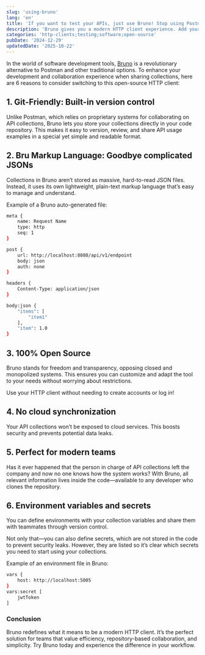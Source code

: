 ```yaml
---
slug: 'using-bruno'
lang: 'en'
title: 'If you want to test your APIs, just use Bruno! Stop using Postman'
description: 'Bruno gives you a modern HTTP client experience. Add your collections to your version control system!'
categories: 'http-clients;testing;software;open-source'
pubDate: '2024-12-29'
updatedDate: '2025-10-22'
---
```


In the world of software development tools, [Bruno](https://www.usebruno.com/) is a revolutionary alternative to Postman and other traditional options.
To enhance your development and collaboration experience when sharing collections, here are 6 reasons to consider switching to this open-source HTTP client:

## 1. Git-Friendly: Built-in version control
Unlike Postman, which relies on proprietary systems for collaborating on API collections, Bruno lets you store your collections directly in your code repository.
This makes it easy to version, review, and share API usage examples in a special yet simple and readable format.

## 2. Bru Markup Language: Goodbye complicated JSONs
Collections in Bruno aren’t stored as massive, hard-to-read JSON files.
Instead, it uses its own lightweight, plain-text markup language that’s easy to manage and understand.

Example of a Bruno auto-generated file:
```bash
meta {
    name: Request Name
    type: http
    seq: 1
}

post {
    url: http://localhost:8080/api/v1/endpoint
    body: json
    auth: none
}

headers {
    Content-Type: application/json
}

body:json {
    "items": [
        "item1"
    ],
    "item": 1.0
}
```

## 3. 100% Open Source
Bruno stands for freedom and transparency, opposing closed and monopolized systems.
This ensures you can customize and adapt the tool to your needs without worrying about restrictions.

Use your HTTP client without needing to create accounts or log in!

## 4. No cloud synchronization
Your API collections won’t be exposed to cloud services.
This boosts security and prevents potential data leaks.

## 5. Perfect for modern teams 
Has it ever happened that the person in charge of API collections left the company and now no one knows how the system works?
With Bruno, all relevant information lives inside the code—available to any developer who clones the repository.

## 6. Environment variables and secrets
You can define environments with your collection variables and share them with teammates through version control.

Not only that—you can also define secrets, which are not stored in the code to prevent security leaks.
However, they are listed so it’s clear which secrets you need to start using your collections.

Example of an environment file in Bruno:
```bash
vars {
    host: http://localhost:5005
}
vars:secret [
    jwtToken
]
```

### Conclusion  
Bruno redefines what it means to be a modern HTTP client. It’s the perfect solution for teams that value efficiency, repository-based collaboration, and simplicity.
Try Bruno today and experience the difference in your workflow.